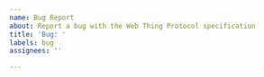 ```yaml
---
name: Bug Report
about: Report a bug with the Web Thing Protocol specification
title: 'Bug: '
labels: bug
assignees: ''

---
```



